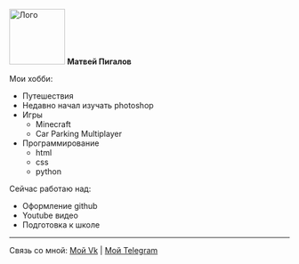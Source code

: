 <img src="https://i.ibb.co/6Hw0L9T/Logo-1.png" alt="Лого" width="100"> **Матвей Пигалов**

Мои хобби:
  + Путешествия
  + Недавно начал изучать photoshop
  + Игры
    + Minecraft
    + Car Parking Multiplayer
  +  Программирование
     + html
     + css
     + python

Сейчас работаю над:
- Оформление github
- Youtube видео
- Подготовка к школе
___
Связь со мной:
<a href="https://vk.com/makeypokcet">Мой Vk</a>
|
<a href="https://t.me/gemeguardian">Мой Telegram</a>
